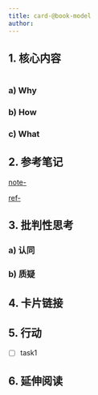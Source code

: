 ```yaml
---
title: card-@book-model
author:
---
```


## 1. 核心内容

```mermaid

```

### a) Why



### b) How



### c) What



## 2. 参考笔记

[note-](/docs/note-.md)

[ref-](/docs/ref-.md)

## 3. 批判性思考

### a) 认同

### b) 质疑

## 4. 卡片链接

[](/docs/card-.md)

## 5. 行动

- [ ] task1

## 6. 延伸阅读
